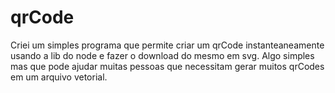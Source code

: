 # qrCode
Criei um simples programa que permite criar um qrCode instanteaneamente usando a lib do node e fazer o download do mesmo em svg. Algo simples mas que pode ajudar muitas pessoas que necessitam gerar muitos qrCodes em um arquivo vetorial.
